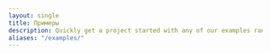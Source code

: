 ```yaml
---
layout: single
title: Примеры
description: Quickly get a project started with any of our examples ranging from using parts of the framework to custom components and layouts.
aliases: "/examples/"
---
```

